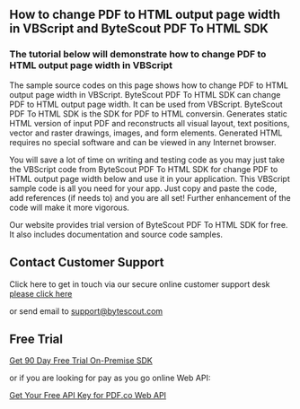 ## How to change PDF to HTML output page width in VBScript and ByteScout PDF To HTML SDK

### The tutorial below will demonstrate how to change PDF to HTML output page width in VBScript

The sample source codes on this page shows how to change PDF to HTML output page width in VBScript. ByteScout PDF To HTML SDK can change PDF to HTML output page width. It can be used from VBScript. ByteScout PDF To HTML SDK is the SDK for PDF to HTML conversin. Generates static HTML version of input PDF and reconstructs all visual layout, text positions, vector and raster drawings, images, and form elements. Generated HTML requires no special software and can be viewed in any Internet browser.

You will save a lot of time on writing and testing code as you may just take the VBScript code from ByteScout PDF To HTML SDK for change PDF to HTML output page width below and use it in your application. This VBScript sample code is all you need for your app. Just copy and paste the code, add references (if needs to) and you are all set! Further enhancement of the code will make it more vigorous.

Our website provides trial version of ByteScout PDF To HTML SDK for free. It also includes documentation and source code samples.

## Contact Customer Support

Click here to get in touch via our secure online customer support desk [please click here](https://bytescout.zendesk.com/hc/en-us/requests/new?subject=ByteScout%20PDF%20To%20HTML%20SDK%20Question)

or send email to [support@bytescout.com](mailto:support@bytescout.com?subject=ByteScout%20PDF%20To%20HTML%20SDK%20Question) 

## Free Trial

[Get 90 Day Free Trial On-Premise SDK](https://bytescout.com/download/web-installer?utm_source=github-readme)

or if you are looking for pay as you go online Web API:

[Get Your Free API Key for PDF.co Web API](https://pdf.co/documentation/api?utm_source=github-readme)